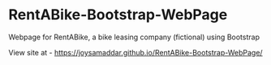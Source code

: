 # RentABike-Bootstrap-WebPage
Webpage for RentABike, a bike leasing company (fictional) using Bootstrap

View site at - https://joysamaddar.github.io/RentABike-Bootstrap-WebPage/
